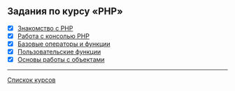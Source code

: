 ## Задания по курсу «PHP»

- [x] [Знакомство с PHP](https://github.com/TomSG03/php-basics-type-variable)
- [x] [Работа с консолью PHP](https://github.com/TomSG03/php-basics-console_script)
- [x] [Базовые операторы и функции](https://github.com/TomSG03/php-basics-operators)
- [x] [Пользовательские функции](https://github.com/TomSG03/php-basics-functions)
- [x] [Основы работы с объектами](https://github.com/TomSG03/php-basics-objects)

---
[Спискок курсов](https://github.com/TomSG03/Training-in-Netology)
